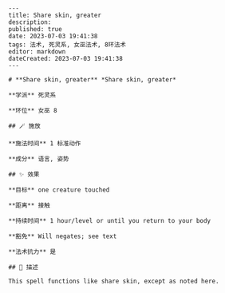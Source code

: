 
    ---
    title: Share skin, greater
    description: 
    published: true
    date: 2023-07-03 19:41:38
    tags: 法术, 死灵系, 女巫法术, 8环法术
    editor: markdown
    dateCreated: 2023-07-03 19:41:38
    ---

    # **Share skin, greater** *Share skin, greater*

    **学派** 死灵系 

    **环位** 女巫 8

    ## 🪄 施放

    **施法时间** 1 标准动作

    **成分** 语言, 姿势

    ## ✨ 效果 

    **目标** one creature touched 

    **距离** 接触  

    **持续时间** 1 hour/level or until you return to your body 

    **豁免** Will negates; see text

    **法术抗力** 是

    ## 📖 描述

    This spell functions like share skin, except as noted here.
    
